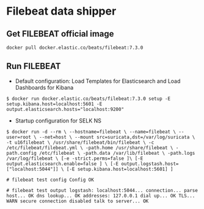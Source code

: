 # Filebeat data shipper

## Get FILEBEAT official image

`docker pull docker.elastic.co/beats/filebeat:7.3.0`

## Run FILEBEAT

* Default configuration: Load Templates for Elasticsearch and Load Dashboards for Kibana

`$ docker run docker.elastic.co/beats/filebeat:7.3.0 setup -E setup.kibana.host=localhost:5601 -E output.elasticsearch.hosts="localhost:9200"`

* Startup configuration for SELK NS

`$ docker run -d --rm \
   --hostname=filebeat \
   --name=filebeat \
   --user=root \
   --net=host \
   --mount src=suricata,dst=/var/log/suricata \
   -t u16filebeat \
      /usr/share/filebeat/bin/filebeat \
      -c /etc/filebeat/filebeat.yml \
      -path.home /usr/share/filebeat \
      -path.config /etc/filebeat \
      -path.data /var/lib/filebeat \
      -path.logs /var/log/filebeat \
      [-e -strict.perms=false ]\
      [-E output.elasticsearch.enable=false ] \
      [-E output.logstash.host=["localhost:5044"]] \
      [-E setup.kibana.host=localhost:5601] ]`


`# filebeat test config
Config OK`

`# filebeat test output
logstash: localhost:5044...
  connection...
    parse host... OK
    dns lookup... OK
    addresses: 127.0.0.1
    dial up... OK
  TLS... WARN secure connection disabled
  talk to server... OK`

